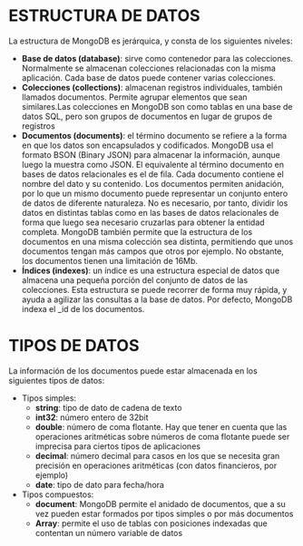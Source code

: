# ESTRUCTURA DE DATOS

La estructura de MongoDB es jerárquica, y consta de los siguientes niveles:
- **Base de datos (database)**: sirve como contenedor para las colecciones. Normalmente se almacenan colecciones relacionadas con la misma aplicación. Cada base de datos puede contener varias colecciones.
- **Colecciones (collections)**: almacenan registros individuales, también llamados documentos. Permite agrupar elementos que sean similares.Las colecciones en MongoDB son como tablas en una base de datos SQL, pero son grupos de documentos en lugar de grupos de registros
- **Documentos (documents)**: el término documento se refiere a la forma en que los datos son encapsulados y codificados. MongoDB usa el formato BSON (Binary JSON) para almacenar la información, aunque luego la muestra como JSON. El equivalente al término documento en bases de datos relacionales es el de fila. Cada documento contiene el nombre del dato y su contenido. Los documentos permiten anidación, por lo que un mismo documento puede representar un conjunto entero de datos de diferente naturaleza. No es necesario, por tanto, dividir los datos en distintas tablas como en las bases de datos relacionales de forma que luego sea necesario cruzarlas para obtener la entidad completa. MongoDB también permite que la estructura de los documentos en una misma colección sea distinta, permitiendo que unos documentos tengan más campos que otros por ejemplo. No obstante, los documentos tienen una limitación de 16Mb.
- **Índices (indexes)**: un índice es una estructura especial de datos que almacena una pequeña porción del conjunto de datos de las colecciones. Esta estructura se puede recorrer de forma muy rápida, y ayuda a agilizar las consultas a la base de datos. Por defecto, MongoDB indexa el _id de los documentos.

# TIPOS DE DATOS
La información de los documentos puede estar almacenada en los siguientes tipos de datos:

- Tipos simples:
    - **string**: tipo de dato de cadena de texto
    - **int32**: número entero de 32bit
    - **double**: número de coma flotante. Hay que tener en cuenta que las operaciones aritméticas sobre números de coma flotante puede ser imprecisa para ciertos tipos de aplicaciones
    - **decimal**: número decimal para casos en los que se necesita gran precisión en operaciones aritméticas (con datos financieros, por ejemplo)
    - **date**: tipo de dato para fecha/hora
- Tipos compuestos:
    - **document**: MongoDB permite el anidado de documentos, que a su vez pueden estar formados por tipos simples o por más documentos
    - **Array**: permite el uso de tablas con posiciones indexadas que contentan un número variable de datos